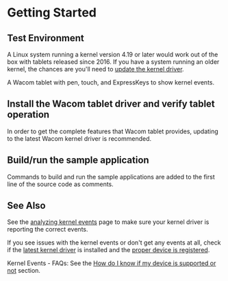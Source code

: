 # Getting Started

## Test Environment
A Linux system running a kernel version 4.19 or later would work out of the box with tablets released since 2016. If you have a system running an older kernel, the chances are you'll need to [update the kernel driver](https://github.com/linuxwacom/input-wacom/wiki/Installing-input-wacom-from-source).

A Wacom tablet with pen, touch, and ExpressKeys to show kernel events.

## Install the Wacom tablet driver and verify tablet operation
In order to get the complete features that Wacom tablet provides, updating to the latest Wacom kernel driver is recommended.

## Build/run the sample application
Commands to build and run the sample applications are added to the first line of the source code as comments.

## See Also
See the [analyzing kernel events](https://github.com/linuxwacom/input-wacom/wiki/Analysing-kernel-events) page to make sure your kernel driver is reporting the correct events.

If you see issues with the kernel events or don't get any events at all, check if the [latest kernel driver](https://github.com/linuxwacom/input-wacom/wiki/Installing-input-wacom-from-source) is installed and the [proper device is registered](https://github.com/linuxwacom/input-wacom/wiki/Testing-Tablet-Detection).

Kernel Events - FAQs: See the [How do I know if my device is supported or not](https://developer-docs.wacom.com/wacom-device-api/docs/kernel-events-faqs#how-do-i-know-device-supported) section.

